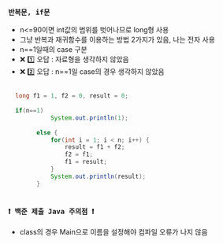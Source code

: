 ### `반복문, if문`
- n<=90이면 int값의 범위를 벗어나므로 long형 사용
- 그냥 반복과 재귀함수를 이용하는 방법 2가지가 있음, 나는 전자 사용
- n==1일때의 case 구분
- ❌ 1️⃣ 오답 : 자료형을 생각하지 않았음
- ❌ 2️⃣ 오답 : n==1일 case의 경우 생각하지 않았음

```java

  long f1 = 1, f2 = 0, result = 0;
	
  if(n==1)
			System.out.println(1);
		
		else {
			for(int i = 1; i < n; i++) {
				result = f1 + f2;
				f2 = f1;
				f1 = result;
			}
			System.out.println(result);
		}
    
```


### `❗ 백준 제출 Java 주의점 ❗`
- class의 경우 Main으로 이름을 설정해야 컴파일 오류가 나지 않음



